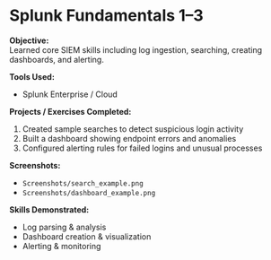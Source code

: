 # Splunk Fundamentals 1–3

**Objective:**  
Learned core SIEM skills including log ingestion, searching, creating dashboards, and alerting.

**Tools Used:**  
- Splunk Enterprise / Cloud

**Projects / Exercises Completed:**  
1. Created sample searches to detect suspicious login activity  
2. Built a dashboard showing endpoint errors and anomalies  
3. Configured alerting rules for failed logins and unusual processes  

**Screenshots:**  
- `Screenshots/search_example.png`  
- `Screenshots/dashboard_example.png`

**Skills Demonstrated:**  
- Log parsing & analysis  
- Dashboard creation & visualization  
- Alerting & monitoring
